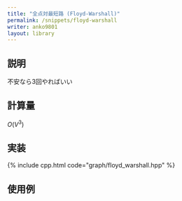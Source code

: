 ```yaml
---
title: "全点対最短路 (Floyd-Warshall)"
permalink: /snippets/floyd-warshall
writer: anko9801
layout: library
---
```


## 説明

不安なら3回やればいい

## 計算量

$O(V^3)$

## 実装

{% include cpp.html code="graph/floyd_warshall.hpp" %}

## 使用例


